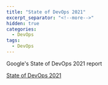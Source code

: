 ```yaml
---
title: "State of DevOps 2021"
excerpt_separator: "<!--more-->"
hidden: true
categories:
  - DevOps
tags:
  - DevOps
---
```



Google's State of DevOps 2021 report

<!--more-->

[State of DevOps 2021](https://services.google.com/fh/files/misc/state-of-devops-2021.pdf)

